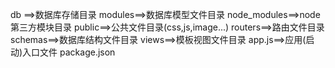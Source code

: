 db ==>数据库存储目录
modules==>数据库模型文件目录
node_modules==>node第三方模块目录
public==>公共文件目录(css,js,image...)
routers==>路由文件目录
schemas==>数据库结构文件目录
views==>模板视图文件目录
app.js==>应用(启动)入口文件
package.json